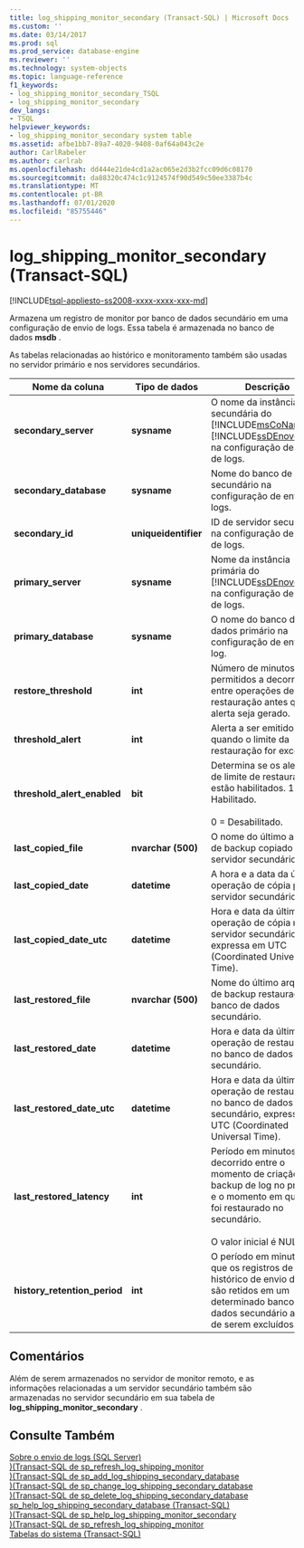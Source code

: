 ```yaml
---
title: log_shipping_monitor_secondary (Transact-SQL) | Microsoft Docs
ms.custom: ''
ms.date: 03/14/2017
ms.prod: sql
ms.prod_service: database-engine
ms.reviewer: ''
ms.technology: system-objects
ms.topic: language-reference
f1_keywords:
- log_shipping_monitor_secondary_TSQL
- log_shipping_monitor_secondary
dev_langs:
- TSQL
helpviewer_keywords:
- log_shipping_monitor_secondary system table
ms.assetid: afbe1bb7-89a7-4020-9408-0af64a043c2e
author: CarlRabeler
ms.author: carlrab
ms.openlocfilehash: dd444e21de4cd1a2ac065e2d3b2fcc09d6c08170
ms.sourcegitcommit: da88320c474c1c9124574f90d549c50ee3387b4c
ms.translationtype: MT
ms.contentlocale: pt-BR
ms.lasthandoff: 07/01/2020
ms.locfileid: "85755446"
---
```

# <a name="log_shipping_monitor_secondary-transact-sql"></a>log_shipping_monitor_secondary (Transact-SQL)
[!INCLUDE[tsql-appliesto-ss2008-xxxx-xxxx-xxx-md](../../includes/applies-to-version/sqlserver.md)]

  Armazena um registro de monitor por banco de dados secundário em uma configuração de envio de logs. Essa tabela é armazenada no banco de dados **msdb** .  
  
 As tabelas relacionadas ao histórico e monitoramento também são usadas no servidor primário e nos servidores secundários.  
  
|Nome da coluna|Tipo de dados|Descrição|  
|-----------------|---------------|-----------------|  
|**secondary_server**|**sysname**|O nome da instância secundária do [!INCLUDE[msCoName](../../includes/msconame-md.md)] [!INCLUDE[ssDEnoversion](../../includes/ssdenoversion-md.md)] na configuração de envio de logs.|  
|**secondary_database**|**sysname**|Nome do banco de dados secundário na configuração de envio de logs.|  
|**secondary_id**|**uniqueidentifier**|ID de servidor secundário na configuração de envio de logs.|  
|**primary_server**|**sysname**|Nome da instância primária do [!INCLUDE[ssDEnoversion](../../includes/ssdenoversion-md.md)] na configuração de envio de logs.|  
|**primary_database**|**sysname**|O nome do banco de dados primário na configuração de envio de log.|  
|**restore_threshold**|**int**|Número de minutos permitidos a decorrer entre operações de restauração antes que um alerta seja gerado.|  
|**threshold_alert**|**int**|Alerta a ser emitido quando o limite da restauração for excedido.|  
|**threshold_alert_enabled**|**bit**|Determina se os alertas de limite de restauração estão habilitados. 1 = Habilitado.<br /><br /> 0 = Desabilitado.|  
|**last_copied_file**|**nvarchar (500)**|O nome do último arquivo de backup copiado para o servidor secundário.|  
|**last_copied_date**|**datetime**|A hora e a data da última operação de cópia para o servidor secundário.|  
|**last_copied_date_utc**|**datetime**|Hora e data da última operação de cópia no servidor secundário, expressa em UTC (Coordinated Universal Time).|  
|**last_restored_file**|**nvarchar (500)**|Nome do último arquivo de backup restaurado no banco de dados secundário.|  
|**last_restored_date**|**datetime**|Hora e data da última operação de restauração no banco de dados secundário.|  
|**last_restored_date_utc**|**datetime**|Hora e data da última operação de restauração no banco de dados secundário, expressa em UTC (Coordinated Universal Time).|  
|**last_restored_latency**|**int**|Período em minutos decorrido entre o momento de criação do backup de log no primário e o momento em que ele foi restaurado no secundário.<br /><br /> O valor inicial é NULL.|  
|**history_retention_period**|**int**|O período em minutos em que os registros de histórico de envio de logs são retidos em um determinado banco de dados secundário antes de serem excluídos.|  
  
## <a name="remarks"></a>Comentários  
 Além de serem armazenados no servidor de monitor remoto, e as informações relacionadas a um servidor secundário também são armazenadas no servidor secundário em sua tabela de **log_shipping_monitor_secondary** .  
  
## <a name="see-also"></a>Consulte Também  
 [Sobre o envio de logs &#40;SQL Server&#41;](../../database-engine/log-shipping/about-log-shipping-sql-server.md)   
 [&#41;&#40;Transact-SQL de sp_refresh_log_shipping_monitor](../../relational-databases/system-stored-procedures/sp-refresh-log-shipping-monitor-transact-sql.md)   
 [&#41;&#40;Transact-SQL de sp_add_log_shipping_secondary_database](../../relational-databases/system-stored-procedures/sp-add-log-shipping-secondary-database-transact-sql.md)   
 [&#41;&#40;Transact-SQL de sp_change_log_shipping_secondary_database](../../relational-databases/system-stored-procedures/sp-change-log-shipping-secondary-database-transact-sql.md)   
 [&#41;&#40;Transact-SQL de sp_delete_log_shipping_secondary_database](../../relational-databases/system-stored-procedures/sp-delete-log-shipping-secondary-database-transact-sql.md)   
 [sp_help_log_shipping_secondary_database &#40;Transact-SQL&#41;](../../relational-databases/system-stored-procedures/sp-help-log-shipping-secondary-database-transact-sql.md)   
 [&#41;&#40;Transact-SQL de sp_help_log_shipping_monitor_secondary](../../relational-databases/system-stored-procedures/sp-help-log-shipping-monitor-secondary-transact-sql.md)   
 [&#41;&#40;Transact-SQL de sp_refresh_log_shipping_monitor](../../relational-databases/system-stored-procedures/sp-refresh-log-shipping-monitor-transact-sql.md)   
 [Tabelas do sistema &#40;Transact-SQL&#41;](../../relational-databases/system-tables/system-tables-transact-sql.md)  
  
  
